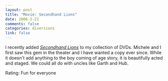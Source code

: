 ```yaml
--- 
layout: post
title: "Movie: Secondhand Lions"
date: 2006-2-21
comments: false
categories: diversions
link: false
---
```

I recently added <i><a href="http://imdb.com/title/tt0327137/" title="Secondhand Lions">Secondhand Lions</a></i> to my collection of DVDs. Michele and I first saw this gem in the theater and I have wanted a copy ever since. While it doesn't add anything to the boy coming of age story, it is beautifully acted and staged. We could all do with uncles like Garth and Hub.

Rating: Fun for everyone
